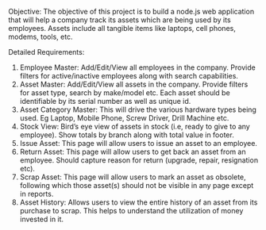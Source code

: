 Objective:
The objective of this project is to build a node.js web application that will help a company track
its assets which are being used by its employees. Assets include all tangible items like laptops, cell
phones, modems, tools, etc.

Detailed Requirements:
1. Employee Master: Add/Edit/View all employees in the company. Provide filters for
active/inactive employees along with search capabilities.
2. Asset Master: Add/Edit/View all assets in the company. Provide filters for asset type, search by
make/model etc. Each asset should be identifiable by its serial number as well as unique id.
3. Asset Category Master: This will drive the various hardware types being used. Eg Laptop,
Mobile Phone, Screw Driver, Drill Machine etc.
4. Stock View: Bird’s eye view of assets in stock (i.e, ready to give to any employee). Show totals
by branch along with total value in footer.
5. Issue Asset: This page will allow users to issue an asset to an employee.
6. Return Asset: This page will allow users to get back an asset from an employee. Should
capture reason for return (upgrade, repair, resignation etc).
7. Scrap Asset: This page will allow users to mark an asset as obsolete, following which those
asset(s) should not be visible in any page except in reports.
8. Asset History: Allows users to view the entire history of an asset from its purchase to scrap.
This helps to understand the utilization of money invested in it.
